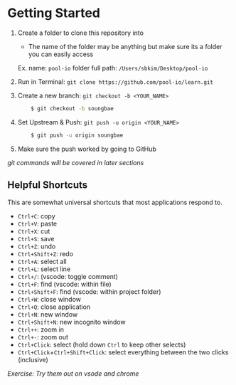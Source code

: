 # Getting Started

1. Create a folder to clone this repository into
    - The name of the folder may be anything but make sure its a folder you can easily access

    Ex.
        name: `pool-io`
        folder full path: `/Users/sbkim/Desktop/pool-io`

2. Run in Terminal: `git clone https://github.com/pool-io/learn.git`

3. Create a new branch: `git checkout -b <YOUR_NAME>`
    ```sh
        $ git checkout -b soungbae
    ```

4. Set Upstream & Push: `git push -u origin <YOUR_NAME>`
    ```sh
        $ git push -u origin soungbae
    ```

5. Make sure the push worked by going to GitHub


_git commands will be covered in later sections_

## Helpful Shortcuts

This are somewhat universal shortcuts that most applications respond to.

- `Ctrl+C`: copy
- `Ctrl+V`: paste
- `Ctrl+X`: cut
- `Ctrl+S`: save
- `Ctrl+Z`: undo
- `Ctrl+Shift+Z`: redo
- `Ctrl+A`: select all
- `Ctrl+L`: select line
- `Ctrl+/`: (vscode: toggle comment)
- `Ctrl+F`: find (vscode: within file)
- `Ctrl+Shift+F`: find (vscode: within project folder)
- `Ctrl+W`: close window
- `Ctrl+Q`: close application
- `Ctrl+N`: new window
- `Ctrl+Shift+N`: new incognito window
- `Ctrl++`: zoom in
- `Ctrl+-`: zoom out
- `Ctrl+Click`: select (hold down `Ctrl` to keep other selects)
- `Ctrl+Click`+`Ctrl+Shift+Click`: select everything between the two clicks (inclusive)

_Exercise: Try them out on vsode and chrome_
